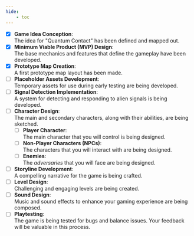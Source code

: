 ```yaml
---
hide:
    - toc
---
```


- [x] **Game Idea Conception**:  
The idea for "Quantum Contact" has been defined and mapped out.
- [X] **Minimum Viable Product (MVP) Design**:  
The base mechanics and features that define the gameplay have been developed.
- [x] **Prototype Map Creation**:  
A first prototype map layout has been made.
- [ ] **Placeholder Assets Development**:  
Temporary assets for use during early testing are being developed.
- [ ] **Signal Detection Implementation**:  
A system for detecting and responding to alien signals is being developed.
- [ ] **Character Design**:  
The main and secondary characters, along with their abilities, are being sketched.
    * [ ] **Player Character**:  
    The main character that you will control is being designed.
    * [ ] **Non-Player Characters (NPCs)**:  
    The characters that you will interact with are being designed.
    * [ ] **Enemies**:  
    The *adversaries* that you will face are being designed.
- [ ] **Storyline Development**:  
A compelling narrative for the game is being crafted.
- [ ] **Level Design**:  
Challenging and engaging levels are being created.
- [ ] **Sound Design**:  
Music and sound effects to enhance your gaming experience are being composed.
- [ ] **Playtesting**:  
The game is being tested for bugs and balance issues. Your feedback will be valuable in this process.
